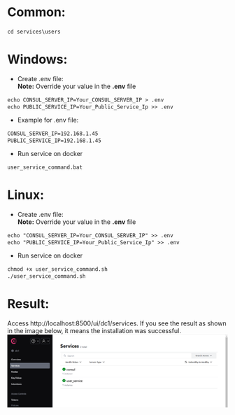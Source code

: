 # Common:
```console
cd services\users
```
# Windows:
- Create .env file:  
**Note:** Override your value in the **.env** file
```console
echo CONSUL_SERVER_IP=Your_CONSUL_SERVER_IP > .env
echo PUBLIC_SERVICE_IP=Your_Public_Service_Ip >> .env
```
- Example for .env file:
```env
CONSUL_SERVER_IP=192.168.1.45
PUBLIC_SERVICE_IP=192.168.1.45
```
- Run service on docker
```console
user_service_command.bat
```

# Linux:
- Create .env file:  
**Note:** Override your value in the **.env** file
```console
echo "CONSUL_SERVER_IP=Your_CONSUL_SERVER_IP" >> .env
echo "PUBLIC_SERVICE_IP=Your_Public_Service_Ip" >> .env
```
- Run service on docker
```console
chmod +x user_service_command.sh
./user_service_command.sh
```

# Result:
Access http://localhost:8500/ui/dc1/services. If you see the result as shown in the image below, it means the installation was successful.
![consul_service_image](./assets/consul_service.png)